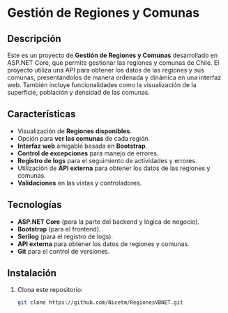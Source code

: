 # Gestión de Regiones y Comunas

## Descripción

Este es un proyecto de **Gestión de Regiones y Comunas** desarrollado en ASP.NET Core, que permite gestionar las regiones y comunas de Chile. El proyecto utiliza una API para obtener los datos de las regiones y sus comunas, presentándolos de manera ordenada y dinámica en una interfaz web. También incluye funcionalidades como la visualización de la superficie, población y densidad de las comunas.

## Características

- Visualización de **Regiones disponibles**.
- Opción para **ver las comunas** de cada región.
- **Interfaz web** amigable basada en **Bootstrap**.
- **Control de excepciones** para manejo de errores.
- **Registro de logs** para el seguimiento de actividades y errores.
- Utilización de **API externa** para obtener los datos de las regiones y comunas.
- **Validaciones** en las vistas y controladores.

## Tecnologías

- **ASP.NET Core** (para la parte del backend y lógica de negocio).
- **Bootstrap** (para el frontend).
- **Serilog** (para el registro de logs).
- **API externa** para obtener los datos de regiones y comunas.
- **Git** para el control de versiones.

## Instalación

1. Clona este repositorio:

   ```bash
   git clone https://github.com/Nicetm/RegionesVBNET.git
